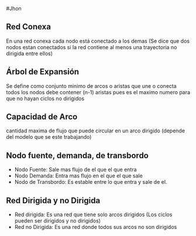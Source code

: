 #Jhon

## Red Conexa

En una red conexa cada nodo está conectado a los demas (Se dice que dos nodos estan conectados si la red contiene al menos una trayectoria no dirigida entre ellos)

## Árbol de Expansión

Se define como conjunto minimo de arcos o aristas que une o conecta todos los nodos
debe contener (n-1) aristas pues es el maximo numero para que no hayan ciclos no dirigidos

## Capacidad de Arco

cantidad maxima de flujo que puede circular en un arco dirigido (depende del modelo que se este trabajando)

## Nodo fuente, demanda, de transbordo

* Nodo Fuente: Sale mas flujo de el que el que entra
* Nodo Demanda: Entra mas flujo en el que el que sale
* Nodo de Transbordo: Es estable entre lo que entra y sale de el.

## Red Dirigida y no Dirigida

* Red dirigida: Es una red que tiene solo arcos dirigidos (Los ciclos pueden ser dirigidos y no dirigidos)
* Red no Dirigida: Es una red donde todos sus arcos no son dirigidos
